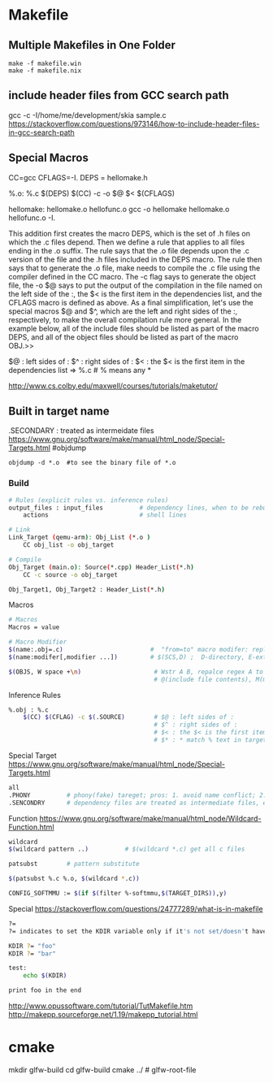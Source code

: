 # Makefile

## Multiple Makefiles in One Folder
```
make -f makefile.win
make -f makefile.nix
```

## include header files from GCC search path
gcc -c -I/home/me/development/skia sample.c
<https://stackoverflow.com/questions/973146/how-to-include-header-files-in-gcc-search-path>

## Special Macros
CC=gcc
CFLAGS=-I.
DEPS = hellomake.h

%.o: %.c $(DEPS)
    $(CC) -c -o $@ $< $(CFLAGS)

hellomake: hellomake.o hellofunc.o
    gcc -o hellomake hellomake.o hellofunc.o -I.

This addition first creates the macro DEPS, which is the set of .h files on which the .c files depend. Then we define a rule that applies to all files ending in the .o suffix. The rule says that the .o file depends upon the .c version of the file and the .h files included in the DEPS macro. The rule then says that to generate the .o file, make needs to compile the .c file using the compiler defined in the CC macro. The -c flag says to generate the object file, the -o $@ says to put the output of the compilation in the file named on the left side of the :, the $< is the first item in the dependencies list, and the CFLAGS macro is defined as above.  As a final simplification, let's use the special macros $@ and $^, which are the left and right sides of the :, respectively, to make the overall compilation rule more general. In the example below, all of the include files should be listed as part of the macro DEPS, and all of the object files should be listed as part of the macro OBJ.>>

$@ : left sides of :
$^ : right sides of :
$< : the $< is the first item in the dependencies list => %.c           # % means any *

<http://www.cs.colby.edu/maxwell/courses/tutorials/maketutor/>

## Built in target name
.SECONDARY : treated as intermeidate files
<https://www.gnu.org/software/make/manual/html_node/Special-Targets.html>
#objdump

```
objdump -d *.o  #to see the binary file of *.o
```

### Build
```bash
# Rules (explicit rules vs. inference rules)
output_files : input_files          # dependency lines, when to be rebuilt; target : sources
    actions                         # shell lines
```

```bash
# Link
Link_Target (qemu-arm): Obj_List (*.o )
    CC obj_list -o obj_target

# Compile
Obj_Target (main.o): Source(*.cpp) Header_List(*.h)
    CC -c source -o obj_target

Obj_Target1, Obj_Target2 : Header_List(*.h)
```

Macros
```bash
# Macros
Macros = value

# Macro Modifier
$(name:.obj=.c)                        #  "from=to" macro modifer: replace "from" text in expansion of OBJS with the "to" text
$(name:modifer[,modifier ...])         # $(SCS,D) ;  D-directory, E-extension, F-filename

$(OBJS, W space +\n)                    # Wstr A B, repalce regex A to regex B
                                        # @(include file contents), M(member),N(non-member),LC(lower), S(substitute)
```

Inference Rules
```bash
%.obj : %.c
    $(CC) $(CFLAG) -c $(.SOURCE)        # $@ : left sides of :
                                        # $^ : right sides of :
                                        # $< : the $< is the first item in the dependencies list => %.c           # % means any *
                                        # $* : * match % text in target
```


Special Target
<https://www.gnu.org/software/make/manual/html_node/Special-Targets.html>

```bash
all
.PHONY          # phony(fake) tareget; pros: 1. avoid name conflict; 2. improve performance (all: prog1 prog2   .PHONY:all)
.SENCONDRY      # dependency files are treated as intermediate files, except they are automaticlly depleted     ; vs. .INTERMIDATE
```

Function
<https://www.gnu.org/software/make/manual/html_node/Wildcard-Function.html>

```bash
wildcard
$(wildcard pattern ..)          # $(wildcard *.c) get all c files

patsubst        # pattern substitute

$(patsubst %.c %.o, $(wildcard *.c))

CONFIG_SOFTMMU := $(if $(filter %-softmmu,$(TARGET_DIRS)),y)
```

Special
<https://stackoverflow.com/questions/24777289/what-is-in-makefile>
```bash
?=
?= indicates to set the KDIR variable only if it's not set/doesn't have a value.

KDIR ?= "foo"
KDIR ?= "bar"

test:
    echo $(KDIR)

print foo in the end
```
<http://www.opussoftware.com/tutorial/TutMakefile.htm>
<http://makepp.sourceforge.net/1.19/makepp_tutorial.html>


# cmake
mkdir glfw-build
cd glfw-build
cmake ../       # glfw-root-file


